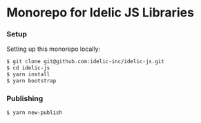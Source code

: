 # Monorepo for Idelic JS Libraries

### Setup

Setting up this monorepo locally:

```bash
$ git clone git@github.com:idelic-inc/idelic-js.git
$ cd idelic-js
$ yarn install
$ yarn bootstrap
```

### Publishing

```bash
$ yarn new-publish
```
